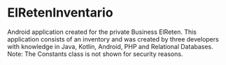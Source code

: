 # ElRetenInventario
Android application created for the private Business ElReten. This application consists of an inventory and was created by three developers with knowledge in Java, Kotlin, Android, PHP and Relational Databases. Note: The Constants class is not shown for security reasons.
